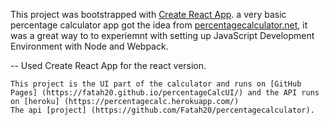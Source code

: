 This project was bootstrapped with [Create React App](https://github.com/facebookincubator/create-react-app).
a very basic percentage calculator app got the idea from [percentagecalculator.net](http://percentagecalculator.net), 
it was a great way to to experiemnt with setting up JavaScript Development Environment with Node and Webpack.

-- Used Create React App for the react version.


	This project is the UI part of the calculator and runs on [GitHub Pages] (https://fatah20.github.io/percentageCalcUI/) and the API runs on [heroku] (https://percentagecalc.herokuapp.com/)
	The api [project] (https://github.com/Fatah20/percentagecalculator).